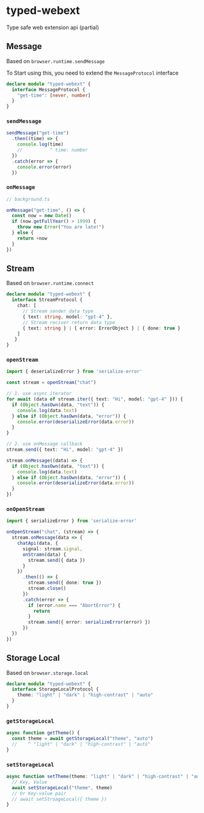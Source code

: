 # typed-webext
 Type safe web extension api (partial)

## Message 

Based on `browser.runtime.sendMessage`

To Start using this, you need to extend the `MessageProtocol` interface

```ts
declare module "typed-webext" {
  interface MessageProtocol {
    "get-time": [never, number]
  }
}
```

### `sendMessage`

```ts
sendMessage("get-time")
  .then((time) => {
    console.log(time)
    //          ^ time: number
  })
  .catch(error => {
    console.error(error)
  })
```

### `onMessage`

```ts
// background.ts

onMessage("get-time", () => {
  const now = new Date()
  if (now.getFullYear() > 1999) {
    throw new Error("You are late!")
  } else {
    return +now
  }
})
```

## Stream 

Based on `browser.runtime.connect`

```ts
declare module "typed-webext" {
  interface StreamProtocol {
    chat: [
      // Stream sender data type
      { text: string, model: "gpt-4" },
      // Stream reciver return data type
      { text: string } | { error: ErrorObject } | { done: true }
    ]
   }
}
```

### `openStream` 

```ts
import { deserializeError } from 'serialize-error'

const stream = openStream("chat")

// 1. use async iterator
for await (data of stream.iter({ text: "Hi", model: "gpt-4" })) {
  if (Object.hasOwn(data, "text")) {
    console.log(data.text)
  } else if (Object.hasOwn(data, "error")) {
    console.error(deserializeError(data.error))
  }
}

// 2. use onMessage callback
stream.send({ text: "Hi", model: "gpt-4" })

stream.onMessage((data) => {
  if (Object.hasOwn(data, "text")) {
    console.log(data.text)
  } else if (Object.hasOwn(data, "error")) {
    console.error(deserializeError(data.error))
  }
})
```

### `onOpenStream`

```ts
import { serializeError } from 'serialize-error'

onOpenStream("chat", (stream) => {
  stream.onMessage(data => {
    chatApi(data, { 
      signal: stream.signal,
      onStramn(data) {
        stream.send({ data })
      }
    })
      .then(() => {
        stream.send({ done: true })
        stream.close()
      })
      .catch(error => {
        if (error.name === "AbortError") {
          return
        }
        stream.send({ error: serializeError(error) })
      })
  })
})
```

## Storage Local 

Based on `browser.storage.local`

```ts
declare module "typed-webext" {
  interface StorageLocalProtocol {
    theme: "light" | "dark" | "high-contrast" | "auto"
  }
}
```

### `getStorageLocal` 

```ts
async function getTheme() {
  const theme = await getStorageLocal("theme", "auto")
  //    ^ "light" | "dark" | "high-contrast" | "auto"
}
```

### `setStorageLocal`

```ts
async function setTheme(theme: "light" | "dark" | "high-contrast" | "auto") {
  // Key, Value
  await setStorageLocal("theme", theme)
  // Or Key-value pair
  // await setStroageLocal({ theme })
}
```